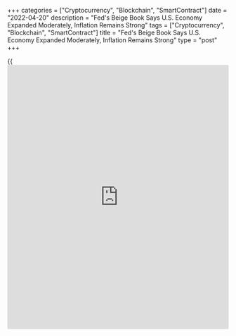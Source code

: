 +++
categories = ["Cryptocurrency", "Blockchain", "SmartContract"]
date = "2022-04-20"
description = "Fed's Beige Book Says U.S. Economy Expanded Moderately, Inflation Remains Strong"
tags = ["Cryptocurrency", "Blockchain", "SmartContract"]
title = "Fed's Beige Book Says U.S. Economy Expanded Moderately, Inflation Remains Strong"
type = "post"
+++

{{<iframe id="large-banner" src="https://www.bounty.group/#slide=20.0" width="100%" height="600" scrolling="no" style="border: 0px solid rgb(216, 221, 230); border-radius: 3px;">}}

With the Federal Reserve's next monetary [policy](https://www.fintechee.com/policy/) meeting looming, the
central bank released its Beige Book on Wednesday.

The Beige Book, a compilation of anecdotal evidence on economic
conditions in each of the twelve Fed districts, said U.S. economic
activity has expanded at a moderate pace since mid-February.

The Fed noted consumer spending accelerated among retail and non-
financial service firms, as Covid-19 cases tapered across the country.

Manufacturing activity was also described as "solid overall," although
the Fed said labor market tightness and elevated input costs continued
to pose challenges on firms' abilities to meet demand.

The elevated input costs came as inflationary pressures remained strong,
with firms continuing to swiftly pass rising costs on to customers.

While firms were generally allowed to pass through higher input cost to
customers due to strong demand, the Fed noted some districts saw
negative sales impacts from rising prices.

With regard to the labor market, the Fed said employment increased at a
moderate pace, as demand for workers continued to be strong across most
districts and industry sectors.

However, the central bank said hiring was held back by the overall lack
of available workers, with higher wages doing little to alleviate
widespread job vacancies.

The release of the Beige Book comes two weeks before the Fed's next
monetary [policy](https://www.fintechee.com/policy/) meeting on May 3-4, when the central bank is widely
expected to raise interest rates by another 50 basis points.

For comments and feedback [contact](https://www.playgroundfx.com/contact/): editorial@rtt[news](https://www.letsplayfx.com/blog/forex-news-website/).com

[Economic News][1]

 **What parts of the world are seeing the best (and worst) economic
performances lately? Click[here][2] to check out our [Econ Scorecard][2]
and find out! See up-to-the-moment [ranking](https://www.playgroundfx.com/blog/crypto-exchange-ranking/)s for the best and worst
performers in [GDP][3], [unemployment rate][4], [inflation][2] and much
more.**

   1. www.rtt[news](https://www.letsplayfx.com/blog/forex-news-website/).com/Content/EconomicNews.aspx
   2. www.rtt[news](https://www.letsplayfx.com/blog/forex-news-website/).com/economic-scorecard/world-rank/CPI/highest-performance.aspx
   3. www.rtt[news](https://www.letsplayfx.com/blog/forex-news-website/).com/economic-scorecard/world-rank/GDP/highest-performance.aspx
   4. www.rtt[news](https://www.letsplayfx.com/blog/forex-news-website/).com/economic-scorecard/world-rank/unemployment-rate/lowest-performance.aspx